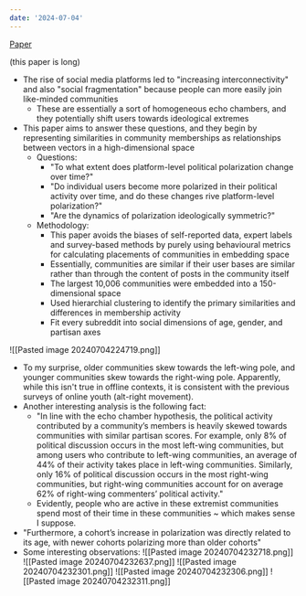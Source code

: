 ```yaml
---
date: '2024-07-04'
---
```

[Paper](https://www.nature.com/articles/s41586-021-04167-x)

(this paper is long)
- The rise of social media platforms led to "increasing interconnectivity" and also "social fragmentation" because people can more easily join like-minded communities
	- These are essentially a sort of homogeneous echo chambers, and they potentially shift users towards ideological extremes
- This paper aims to answer these questions, and they begin by representing similarities in community memberships as relationships between vectors in a high-dimensional space
	- Questions:
		- "To what extent does platform-level political polarization change over time?"
		- "Do individual users become more polarized in their political activity over time, and do these changes rive platform-level polarization?"
		- "Are the dynamics of polarization ideologically symmetric?"
	- Methodology:
		- This paper avoids the biases of self-reported data, expert labels and survey-based methods by purely using behavioural metrics for calculating placements of communities in embedding space
		- Essentially, communities are similar if their user bases are similar rather than through the content of posts in the community itself
		- The largest 10,006 communities were embedded into a 150-dimensional space
		- Used hierarchial clustering to identify the primary similarities and differences in membership activity
		- Fit every subreddit into social dimensions of age, gender, and partisan axes
	
![[Pasted image 20240704224719.png]]
- To my surprise, older communities skew towards the left-wing pole, and younger communities skew towards the right-wing pole. Apparently, while this isn't true in offline contexts, it is consistent with the previous surveys of online youth (alt-right movement).
- Another interesting analysis is the following fact:
	- "In line with the echo chamber hypothesis, the political activity contributed by a community’s members is heavily skewed towards communities with similar partisan scores. For example, only 8% of political discussion occurs in the most left-wing communities, but among users who contribute to left-wing communities, an average of 44% of their activity takes place in left-wing communities. Similarly, only 16% of political discussion occurs in the most right-wing communities, but right-wing communities account for on average 62% of right-wing commenters’ political activity."
	- Evidently, people who are active in these extremist communities spend most of their time in these communities ~ which makes sense I suppose.
- "Furthermore, a cohort’s increase in polarization was directly related to its age, with newer cohorts polarizing more than older cohorts"
- Some interesting observations:
![[Pasted image 20240704232718.png]]
![[Pasted image 20240704232637.png]]
![[Pasted image 20240704232301.png]]
![[Pasted image 20240704232306.png]]
![[Pasted image 20240704232311.png]]
